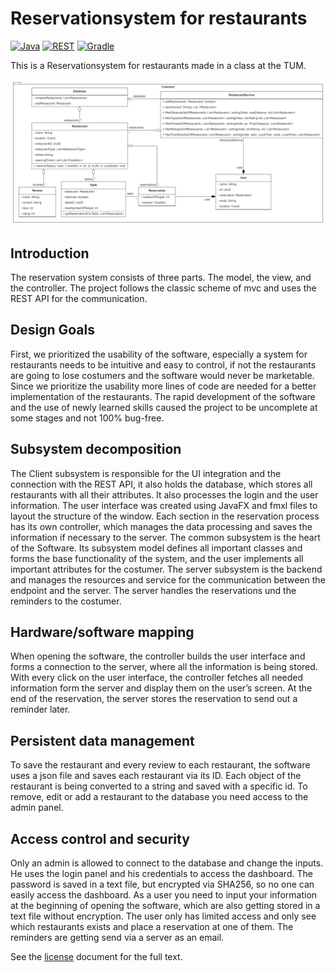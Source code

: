 # Reservationsystem for restaurants

[![Java](https://img.shields.io/badge/OpenJDK-17.0.2-green)](https://www.java.com/de/)
[![REST](https://img.shields.io/badge/Spring--Boot-3.0.2-green)](https://spring.io/)
[![Gradle](https://img.shields.io/badge/Gradle-7.4.2-green)](https://gradle.org/)


This is a Reservationsystem for restaurants made in a class at the TUM.

[![SubathonTimer](resources/Klassendiagram.png)](https://github.com/yarissi/EIST-Project)

## Introduction

The reservation system consists of three parts. The model, the view, and the controller. The project
follows the classic scheme of mvc and uses the REST API for the communication.

## Design Goals
First, we prioritized the usability of the software, especially a system for restaurants needs to be
intuitive and easy to control, if not the restaurants are going to lose costumers and the software
would never be marketable. Since we prioritize the usability more lines of code are needed for a
better implementation of the restaurants. The rapid development of the software and the use of
newly learned skills caused the project to be uncomplete at some stages and not 100% bug-free.
## Subsystem decomposition
The Client subsystem is responsible for the UI integration and the connection with the REST API, it
also holds the database, which stores all restaurants with all their attributes. It also processes the
login and the user information. The user interface was created using JavaFX and fmxl files to layout
the structure of the window. Each section in the reservation process has its own controller, which
manages the data processing and saves the information if necessary to the server.
The common subsystem is the heart of the Software. Its subsystem model defines all important classes
and forms the base functionality of the system, and the user implements all important attributes for
the costumer.
The server subsystem is the backend and manages the resources and service for the communication
between the endpoint and the server. The server handles the reservations und the reminders to the
costumer.
## Hardware/software mapping
When opening the software, the controller builds the user interface and forms a connection to the
server, where all the information is being stored. With every click on the user interface, the
controller fetches all needed information form the server and display them on the user’s screen. At
the end of the reservation, the server stores the reservation to send out a reminder later.
## Persistent data management
To save the restaurant and every review to each restaurant, the software uses a json file and saves
each restaurant via its ID. Each object of the restaurant is being converted to a string and saved with
a specific id. To remove, edit or add a restaurant to the database you need access to the admin panel.
## Access control and security
Only an admin is allowed to connect to the database and change the inputs. He uses the login panel
and his credentials to access the dashboard. The password is saved in a text file, but encrypted via
SHA256, so no one can easily access the dashboard. As a user you need to input your information at
the beginning of opening the software, which are also getting stored in a text file without encryption.
The user only has limited access and only see which restaurants exists and place a reservation at one
of them. The reminders are getting send via a server as an email.





See the [license](./LICENSE) document for the full text.